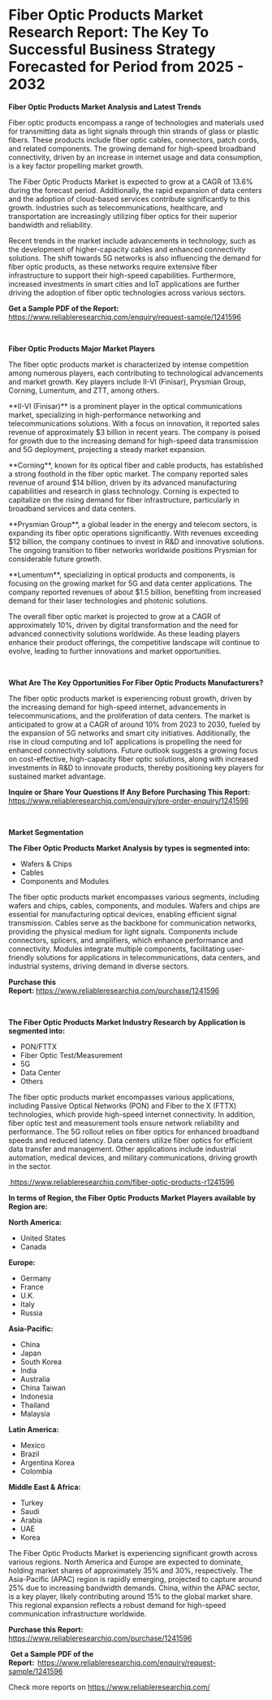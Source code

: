 <p><h1>Fiber Optic Products Market Research Report: The Key To Successful Business Strategy Forecasted for Period from 2025 - 2032</h1></p><p><strong>Fiber Optic Products Market Analysis and Latest Trends</strong></p>
<p><p>Fiber optic products encompass a range of technologies and materials used for transmitting data as light signals through thin strands of glass or plastic fibers. These products include fiber optic cables, connectors, patch cords, and related components. The growing demand for high-speed broadband connectivity, driven by an increase in internet usage and data consumption, is a key factor propelling market growth. </p><p>The Fiber Optic Products Market is expected to grow at a CAGR of 13.6% during the forecast period. Additionally, the rapid expansion of data centers and the adoption of cloud-based services contribute significantly to this growth. Industries such as telecommunications, healthcare, and transportation are increasingly utilizing fiber optics for their superior bandwidth and reliability. </p><p>Recent trends in the market include advancements in technology, such as the development of higher-capacity cables and enhanced connectivity solutions. The shift towards 5G networks is also influencing the demand for fiber optic products, as these networks require extensive fiber infrastructure to support their high-speed capabilities. Furthermore, increased investments in smart cities and IoT applications are further driving the adoption of fiber optic technologies across various sectors.</p></p>
<p><strong>Get a Sample PDF of the Report:&nbsp;</strong> <a href="https://www.reliableresearchiq.com/enquiry/request-sample/1241596?utm_campaign=2042&utm_medium=2&utm_source=Github&utm_content=ia&utm_term=15022025&utm_id=fiber-optic-products">https://www.reliableresearchiq.com/enquiry/request-sample/1241596</a></p>
<p>&nbsp;</p>
<p><strong>Fiber Optic Products Major Market Players</strong></p>
<p><p>The fiber optic products market is characterized by intense competition among numerous players, each contributing to technological advancements and market growth. Key players include II-VI (Finisar), Prysmian Group, Corning, Lumentum, and ZTT, among others.</p><p>**II-VI (Finisar)** is a prominent player in the optical communications market, specializing in high-performance networking and telecommunications solutions. With a focus on innovation, it reported sales revenue of approximately $3 billion in recent years. The company is poised for growth due to the increasing demand for high-speed data transmission and 5G deployment, projecting a steady market expansion.</p><p>**Corning**, known for its optical fiber and cable products, has established a strong foothold in the fiber optic market. The company reported sales revenue of around $14 billion, driven by its advanced manufacturing capabilities and research in glass technology. Corning is expected to capitalize on the rising demand for fiber infrastructure, particularly in broadband services and data centers.</p><p>**Prysmian Group**, a global leader in the energy and telecom sectors, is expanding its fiber optic operations significantly. With revenues exceeding $12 billion, the company continues to invest in R&D and innovative solutions. The ongoing transition to fiber networks worldwide positions Prysmian for considerable future growth.</p><p>**Lumentum**, specializing in optical products and components, is focusing on the growing market for 5G and data center applications. The company reported revenues of about $1.5 billion, benefiting from increased demand for their laser technologies and photonic solutions.</p><p>The overall fiber optic market is projected to grow at a CAGR of approximately 10%, driven by digital transformation and the need for advanced connectivity solutions worldwide. As these leading players enhance their product offerings, the competitive landscape will continue to evolve, leading to further innovations and market opportunities.</p></p>
<p>&nbsp;</p>
<p><strong>What Are The Key Opportunities For Fiber Optic Products Manufacturers?</strong></p>
<p><p>The fiber optic products market is experiencing robust growth, driven by the increasing demand for high-speed internet, advancements in telecommunications, and the proliferation of data centers. The market is anticipated to grow at a CAGR of around 10% from 2023 to 2030, fueled by the expansion of 5G networks and smart city initiatives. Additionally, the rise in cloud computing and IoT applications is propelling the need for enhanced connectivity solutions. Future outlook suggests a growing focus on cost-effective, high-capacity fiber optic solutions, along with increased investments in R&D to innovate products, thereby positioning key players for sustained market advantage.</p></p>
<p><strong>Inquire or Share Your Questions If Any Before Purchasing This Report:</strong> <a href="https://www.reliableresearchiq.com/enquiry/pre-order-enquiry/1241596?utm_campaign=2042&utm_medium=2&utm_source=Github&utm_content=ia&utm_term=15022025&utm_id=fiber-optic-products">https://www.reliableresearchiq.com/enquiry/pre-order-enquiry/1241596</a></p>
<p>&nbsp;</p>
<p><strong>Market Segmentation</strong></p>
<p><strong>The Fiber Optic Products Market Analysis by types is segmented into:</strong></p>
<p><ul><li>Wafers & Chips</li><li>Cables</li><li>Components and Modules</li></ul></p>
<p><p>The fiber optic products market encompasses various segments, including wafers and chips, cables, components, and modules. Wafers and chips are essential for manufacturing optical devices, enabling efficient signal transmission. Cables serve as the backbone for communication networks, providing the physical medium for light signals. Components include connectors, splicers, and amplifiers, which enhance performance and connectivity. Modules integrate multiple components, facilitating user-friendly solutions for applications in telecommunications, data centers, and industrial systems, driving demand in diverse sectors.</p></p>
<p><strong>Purchase this Report:&nbsp;</strong><a href="https://www.reliableresearchiq.com/purchase/1241596?utm_campaign=2042&utm_medium=2&utm_source=Github&utm_content=ia&utm_term=15022025&utm_id=fiber-optic-products">https://www.reliableresearchiq.com/purchase/1241596</a></p>
<p>&nbsp;</p>
<p><strong>The Fiber Optic Products Market Industry Research by Application is segmented into:</strong></p>
<p><ul><li>PON/FTTX</li><li>Fiber Optic Test/Measurement</li><li>5G</li><li>Data Center</li><li>Others</li></ul></p>
<p><p>The fiber optic products market encompasses various applications, including Passive Optical Networks (PON) and Fiber to the X (FTTX) technologies, which provide high-speed internet connectivity. In addition, fiber optic test and measurement tools ensure network reliability and performance. The 5G rollout relies on fiber optics for enhanced broadband speeds and reduced latency. Data centers utilize fiber optics for efficient data transfer and management. Other applications include industrial automation, medical devices, and military communications, driving growth in the sector.</p></p>
<p><a href="https://www.reliableresearchiq.com/fiber-optic-products-r1241596?utm_campaign=2042&utm_medium=2&utm_source=Github&utm_content=ia&utm_term=15022025&utm_id=fiber-optic-products">&nbsp;https://www.reliableresearchiq.com/fiber-optic-products-r1241596</a></p>
<p><strong>In terms of Region, the Fiber Optic Products Market Players available by Region are:</strong></p>
<p>
    <p> <strong> North America: </strong>
        <ul>
            <li>United States</li>
            <li>Canada</li>
        </ul>
        </p> 
    <p> <strong> Europe: </strong>
        <ul>
            <li>Germany</li>
            <li>France</li>
            <li>U.K.</li>
            <li>Italy</li>
            <li>Russia</li>
        </ul>
        </p> 
    <p> <strong> Asia-Pacific: </strong>
        <ul>
            <li>China</li>
            <li>Japan</li>
            <li>South Korea</li>
            <li>India</li>
            <li>Australia</li>
            <li>China Taiwan</li>
            <li>Indonesia</li>
            <li>Thailand</li>
            <li>Malaysia</li>
        </ul>
        </p> 
    <p> <strong> Latin America: </strong>
        <ul>
            <li>Mexico</li>
            <li>Brazil</li>
            <li>Argentina Korea</li>
            <li>Colombia</li>
        </ul>
        </p> 
    <p> <strong> Middle East & Africa: </strong>
        <ul>
            <li>Turkey</li>
            <li>Saudi</li>
            <li>Arabia</li>
            <li>UAE</li>
            <li>Korea</li>
        </ul>
    </p>
    </p>
<p><p>The Fiber Optic Products Market is experiencing significant growth across various regions. North America and Europe are expected to dominate, holding market shares of approximately 35% and 30%, respectively. The Asia-Pacific (APAC) region is rapidly emerging, projected to capture around 25% due to increasing bandwidth demands. China, within the APAC sector, is a key player, likely contributing around 15% to the global market share. This regional expansion reflects a robust demand for high-speed communication infrastructure worldwide.</p></p>
<p><strong>Purchase this Report: </strong><a href="https://www.reliableresearchiq.com/purchase/1241596?utm_campaign=2042&utm_medium=2&utm_source=Github&utm_content=ia&utm_term=15022025&utm_id=fiber-optic-products">https://www.reliableresearchiq.com/purchase/1241596</a></p>
<p>&nbsp;<strong>Get a Sample PDF of the Report:&nbsp;&nbsp;</strong><a href="https://www.reliableresearchiq.com/enquiry/request-sample/1241596?utm_campaign=2042&utm_medium=2&utm_source=Github&utm_content=ia&utm_term=15022025&utm_id=fiber-optic-products">https://www.reliableresearchiq.com/enquiry/request-sample/1241596</a></p>
<p><strong></strong></p>
<p>Check more reports on <a href="https://www.reliableresearchiq.com/?utm_campaign=2042&utm_medium=2&utm_source=Github&utm_content=ia&utm_term=15022025&utm_id=fiber-optic-products">https://www.reliableresearchiq.com/</a></p>